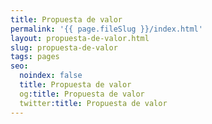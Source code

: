 ```yaml
---
title: Propuesta de valor
permalink: '{{ page.fileSlug }}/index.html'
layout: propuesta-de-valor.html
slug: propuesta-de-valor
tags: pages
seo:
  noindex: false
  title: Propuesta de valor
  og:title: Propuesta de valor
  twitter:title: Propuesta de valor
---
```



